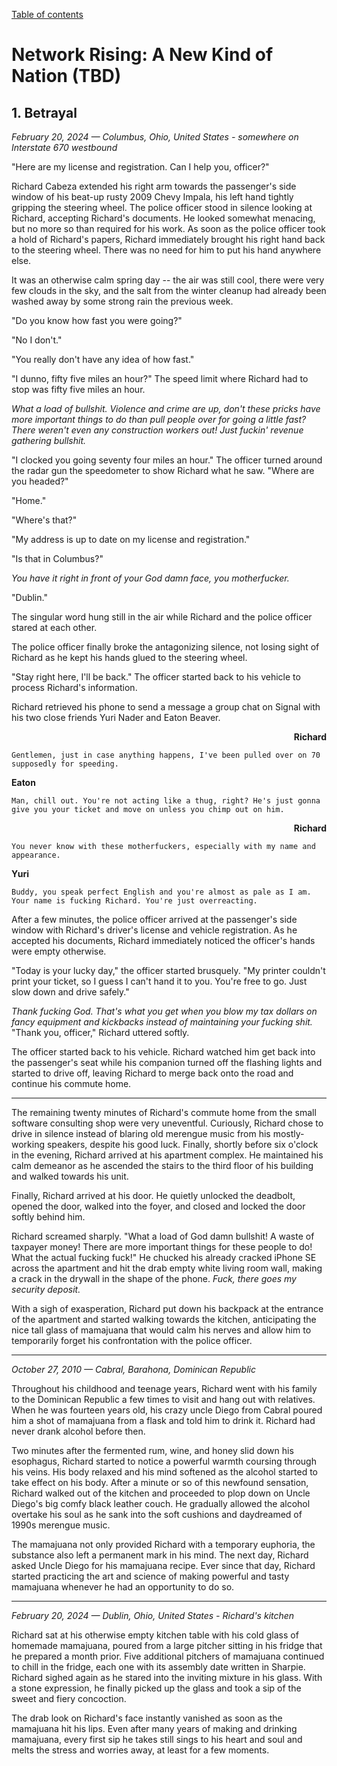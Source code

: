 [Table of contents](./README.md)

# Network Rising: A New Kind of Nation (TBD)
## 1. Betrayal
*February 20, 2024 — Columbus, Ohio, United States - somewhere on Interstate 670 westbound*

"Here are my license and registration. Can I help you, officer?" 

Richard Cabeza extended his right arm towards the passenger's side window of his beat-up rusty 2009 Chevy Impala, his left hand tightly gripping the steering wheel. The police officer stood in silence looking at Richard, accepting Richard's documents. He looked somewhat menacing, but no more so than required for his work. As soon as the police officer took a hold of Richard's papers, Richard immediately brought his right hand back to the steering wheel. There was no need for him to put his hand anywhere else.

It was an otherwise calm spring day -- the air was still cool, there were very few clouds in the sky, and the salt from the winter cleanup had already been washed away by some strong rain the previous week.

"Do you know how fast you were going?"

"No I don't."

"You really don't have any idea of how fast."

"I dunno, fifty five miles an hour?" The speed limit where Richard had to stop was fifty five miles an hour.

*What a load of bullshit. Violence and crime are up, don't these pricks have more important things to do than pull people over for going a little fast? There weren't even any construction workers out! Just fuckin' revenue gathering bullshit.*

"I clocked you going seventy four miles an hour." The officer turned around the radar gun the speedometer to show Richard what he saw. "Where are you headed?"

"Home."

"Where's that?"

"My address is up to date on my license and registration."

"Is that in Columbus?"

*You have it right in front of your God damn face, you motherfucker.*

"Dublin."

The singular word hung still in the air while Richard and the police officer stared at each other. 

The police officer finally broke the antagonizing silence, not losing sight of Richard as he kept his hands glued to the steering wheel.

"Stay right here, I'll be back." The officer started back to his vehicle to process Richard's information.

Richard retrieved his phone to send a message a group chat on Signal with his two close friends Yuri Nader and Eaton Beaver. 


<div style="text-align: right"><b>Richard</b></div>

```
Gentlemen, just in case anything happens, I've been pulled over on 70 supposedly for speeding.
```

<div style="text-align: left"><b>Eaton</b></div>

```
Man, chill out. You're not acting like a thug, right? He's just gonna give you your ticket and move on unless you chimp out on him.
```

<div style="text-align: right"><b>Richard</b></div>

```
You never know with these motherfuckers, especially with my name and appearance.
```

<div style="text-align: left"><b>Yuri</b></div>

```
Buddy, you speak perfect English and you're almost as pale as I am. Your name is fucking Richard. You're just overreacting.
```

After a few minutes, the police officer arrived at the passenger's side window with Richard's driver's license and vehicle registration. As he accepted his documents, Richard immediately noticed the officer's hands were empty otherwise.

"Today is your lucky day," the officer started brusquely. "My printer couldn't print your ticket, so I guess I can't hand it to you. You're free to go. Just slow down and drive safely."

*Thank fucking God. That's what you get when you blow my tax dollars on fancy equipment and kickbacks instead of maintaining your fucking shit.* "Thank you, officer," Richard uttered softly. 

The officer started back to his vehicle. Richard watched him get back into the passenger's seat while his companion turned off the flashing lights and started to drive off, leaving Richard to merge back onto the road and continue his commute home.

***

The remaining twenty minutes of Richard's commute home from the small software consulting shop were very uneventful. Curiously, Richard chose to drive in silence instead of blaring old merengue music from his mostly-working speakers, despite his good luck. Finally, shortly before six o'clock in the evening, Richard arrived at his apartment complex. He maintained his calm demeanor as he ascended the stairs to the third floor of his building and walked towards his unit.

Finally, Richard arrived at his door. He quietly unlocked the deadbolt, opened the door, walked into the foyer, and closed and locked the door softly behind him.

Richard screamed sharply. "What a load of God damn bullshit! A waste of taxpayer money! There are more important things for these people to do! What the actual fucking fuck!" He chucked his already cracked iPhone SE across the apartment and hit the drab empty white living room wall, making a crack in the drywall in the shape of the phone. *Fuck, there goes my security deposit.*

With a sigh of exasperation, Richard put down his backpack at the entrance of the apartment and started walking towards the kitchen, anticipating the nice tall glass of mamajuana that would calm his nerves and allow him to temporarily forget his confrontation with the police officer. 

<hr>

*October 27, 2010 — Cabral, Barahona, Dominican Republic*

Throughout his childhood and teenage years, Richard went with his family to the Dominican Republic a few times to visit and hang out with relatives. When he was fourteen years old, his crazy uncle Diego from Cabral poured him a shot of mamajuana from a flask and told him to drink it. Richard had never drank alcohol before then.

Two minutes after the fermented rum, wine, and honey slid down his esophagus, Richard started to notice a powerful warmth coursing through his veins. His body relaxed and his mind softened as the alcohol started to take effect on his body. After a minute or so of this newfound sensation, Richard walked out of the kitchen and proceeded to plop down on Uncle Diego's big comfy black leather couch. He gradually allowed the alcohol overtake his soul as he sank into the soft cushions and daydreamed of 1990s merengue music.

The mamajuana not only provided Richard with a temporary euphoria, the substance also left a permanent mark in his mind. The next day, Richard asked Uncle Diego for his mamajuana recipe. Ever since that day, Richard started practicing the art and science of making powerful and tasty mamajuana whenever he had an opportunity to do so. 

<hr>

*February 20, 2024 — Dublin, Ohio, United States - Richard's kitchen*

Richard sat at his otherwise empty kitchen table with his cold glass of homemade mamajuana, poured from a large pitcher sitting in his fridge that he prepared a month prior. Five additional pitchers of mamajuana continued to chill in the fridge, each one with its assembly date written in Sharpie. Richard sighed again as he stared into the inviting mixture in his glass. With a stone expression, he finally picked up the glass and took a sip of the sweet and fiery concoction. 

The drab look on Richard's face instantly vanished as soon as the mamajuana hit his lips. Even after many years of making and drinking mamajuana, every first sip he takes still sings to his heart and soul and melts the stress and worries away, at least for a few moments.
